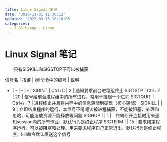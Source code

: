 ```yaml
---
title: Linux Signal 笔记
date: '2020-11-01 11:36:12'
updated: '2022-03-16 10:18:05'
categories:
  - 3 OS Usage - Linux
---
```


# Linux Signal 笔记

　　只有SIGKILL和SIGSTOP不可以被捕获

信号名 | 按键 | kill命令中的编号 | 说明
 - | - | - | - |
SIGINT | Ctrl+C | 2 | 通知要求前台进程组终止
SIGTSTP | Ctrl+Z | 20 | 信号给前台进程组中的所有进程，常用于挂起一个进程
SIGTQUIT | Ctrl+\ | ? | 进程终止并且将内存中的信息转储到硬盘（核心转储）
SIGKILL |  | 9 | 立即结束程序的运行，本信号不嗯呢该被进程捕获，不能被阻塞、处理和忽略，可能造成资源不能释放等问题
SIGHUP |  | 1 |　终端断开连接时用来通知session内的所有作业，默认行为是终止程序
SIGTERM |  | 15 | 要求结束程序运行，可以被阻塞和处理。用来要求程序自己正常退出，默认行为是终止程序，kill命令默认发送这个信号
